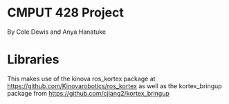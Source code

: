 # CMPUT 428 Project
By Cole Dewis and Anya Hanatuke

# Libraries
This makes use of the kinova ros_kortex package at https://github.com/Kinovarobotics/ros_kortex as well as the kortex_bringup package from https://github.com/cjiang2/kortex_bringup
